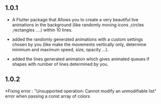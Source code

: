 ## 1.0.1

* A Flutter package that Allows you to create a very beautiful live animations in the background (like randomly moving icons ,circles ,rectangles ....) within 10 lines.

* added the randomly generated animations with a custom settings chosen by you (like make the movements vertically only, determine minimum and maximum speed, size, opacity ...).

* added the lines generated animation which gives animated queues if shapes with number of lines determined by you.

## 1.0.2

*Fixing error : "Unsupported operation: Cannot modify an unmodifiable list" error when passing a const array of colors